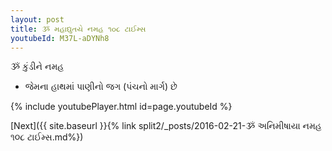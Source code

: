```yaml
---
layout: post
title: ૐ મહાદ્યુતયે નમહ ૧૦૮ ટાઈમ્સ
youtubeId: M37L-aDYNh8
---
```

 
 
 ૐ કુંડીને નમહ  
 
 -  જેમના હાથમાં પાણીનો જગ (પંચનો માર્ગ) છે 
 
  
 
  
 
 
 
 
 
 


{% include youtubePlayer.html id=page.youtubeId %}
 
[Next]({{ site.baseurl }}{% link  split2/_posts/2016-02-21-ૐ અનિમીષાયા નમહ ૧૦૮ ટાઈમ્સ.md%})
 
